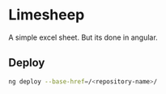 # Limesheep

A simple excel sheet. But its done in angular.

## Deploy
```bash
ng deploy --base-href=/<repository-name>/
```
